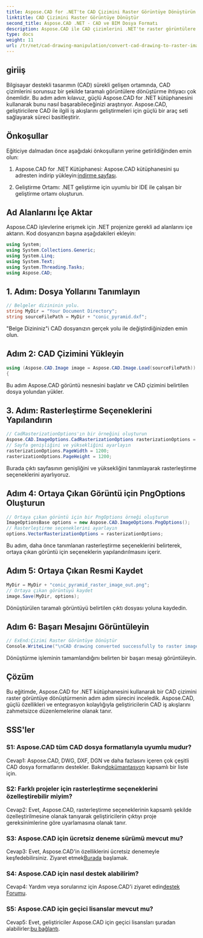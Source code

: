 ```yaml
---
title: Aspose.CAD for .NET'te CAD Çizimini Raster Görüntüye Dönüştürün
linktitle: CAD Çizimini Raster Görüntüye Dönüştür
second_title: Aspose.CAD .NET - CAD ve BIM Dosya Formatı
description: Aspose.CAD ile CAD çizimlerini .NET'te raster görüntülere dönüştürmenin kusursuz sürecini keşfedin. Verimli iş akışlarının kilidini açın ve CAD projelerinizi zahmetsizce geliştirin.
type: docs
weight: 11
url: /tr/net/cad-drawing-manipulation/convert-cad-drawing-to-raster-image/
---
```

## giriiş

Bilgisayar destekli tasarımın (CAD) sürekli gelişen ortamında, CAD çizimlerini sorunsuz bir şekilde taramalı görüntülere dönüştürme ihtiyacı çok önemlidir. Bu adım adım kılavuz, güçlü Aspose.CAD for .NET kütüphanesini kullanarak bunu nasıl başarabileceğinizi araştırıyor. Aspose.CAD, geliştiricilere CAD ile ilgili iş akışlarını geliştirmeleri için güçlü bir araç seti sağlayarak süreci basitleştirir.

## Önkoşullar

Eğiticiye dalmadan önce aşağıdaki önkoşulların yerine getirildiğinden emin olun:

1.  Aspose.CAD for .NET Kütüphanesi: Aspose.CAD kütüphanesini şu adresten indirip yükleyin:[indirme sayfası](https://releases.aspose.com/cad/net/).

2. Geliştirme Ortamı: .NET geliştirme için uyumlu bir IDE ile çalışan bir geliştirme ortamı oluşturun.

## Ad Alanlarını İçe Aktar

Aspose.CAD işlevlerine erişmek için .NET projenize gerekli ad alanlarını içe aktarın. Kod dosyanızın başına aşağıdakileri ekleyin:

```csharp
using System;
using System.Collections.Generic;
using System.Linq;
using System.Text;
using System.Threading.Tasks;
using Aspose.CAD;
```

## 1. Adım: Dosya Yollarını Tanımlayın

```csharp
// Belgeler dizininin yolu.
string MyDir = "Your Document Directory";
string sourceFilePath = MyDir + "conic_pyramid.dxf";
```

"Belge Dizininiz"i CAD dosyanızın gerçek yolu ile değiştirdiğinizden emin olun.

## Adım 2: CAD Çizimini Yükleyin

```csharp
using (Aspose.CAD.Image image = Aspose.CAD.Image.Load(sourceFilePath))
{
```

Bu adım Aspose.CAD görüntü nesnesini başlatır ve CAD çizimini belirtilen dosya yolundan yükler.

## 3. Adım: Rasterleştirme Seçeneklerini Yapılandırın

```csharp
// CadRasterizationOptions'ın bir örneğini oluşturun
Aspose.CAD.ImageOptions.CadRasterizationOptions rasterizationOptions = new Aspose.CAD.ImageOptions.CadRasterizationOptions();
// Sayfa genişliğini ve yüksekliğini ayarlayın
rasterizationOptions.PageWidth = 1200;
rasterizationOptions.PageHeight = 1200;
```

Burada çıktı sayfasının genişliğini ve yüksekliğini tanımlayarak rasterleştirme seçeneklerini ayarlıyoruz.

## Adım 4: Ortaya Çıkan Görüntü için PngOptions Oluşturun

```csharp
// Ortaya çıkan görüntü için bir PngOptions örneği oluşturun
ImageOptionsBase options = new Aspose.CAD.ImageOptions.PngOptions();
// Rasterleştirme seçeneklerini ayarlayın
options.VectorRasterizationOptions = rasterizationOptions;
```

Bu adım, daha önce tanımlanan rasterleştirme seçeneklerini belirterek, ortaya çıkan görüntü için seçeneklerin yapılandırılmasını içerir.

## Adım 5: Ortaya Çıkan Resmi Kaydet

```csharp
MyDir = MyDir + "conic_pyramid_raster_image_out.png";
// Ortaya çıkan görüntüyü kaydet
image.Save(MyDir, options);
```

Dönüştürülen taramalı görüntüyü belirtilen çıktı dosyası yoluna kaydedin.

## Adım 6: Başarı Mesajını Görüntüleyin

```csharp
// ExEnd:Çizimi Raster Görüntüye Dönüştür
Console.WriteLine("\nCAD drawing converted successfully to raster image format.\nFile saved at " + MyDir);
```

Dönüştürme işleminin tamamlandığını belirten bir başarı mesajı görüntüleyin.

## Çözüm

Bu eğitimde, Aspose.CAD for .NET kütüphanesini kullanarak bir CAD çizimini raster görüntüye dönüştürmenin adım adım sürecini inceledik. Aspose.CAD, güçlü özellikleri ve entegrasyon kolaylığıyla geliştiricilerin CAD iş akışlarını zahmetsizce düzenlemelerine olanak tanır.

## SSS'ler

### S1: Aspose.CAD tüm CAD dosya formatlarıyla uyumlu mudur?

 Cevap1: Aspose.CAD, DWG, DXF, DGN ve daha fazlasını içeren çok çeşitli CAD dosya formatlarını destekler. Bakın[dokümantasyon](https://reference.aspose.com/cad/net/) kapsamlı bir liste için.

### S2: Farklı projeler için rasterleştirme seçeneklerini özelleştirebilir miyim?

Cevap2: Evet, Aspose.CAD, rasterleştirme seçeneklerinin kapsamlı şekilde özelleştirilmesine olanak tanıyarak geliştiricilerin çıktıyı proje gereksinimlerine göre uyarlamasına olanak tanır.

### S3: Aspose.CAD için ücretsiz deneme sürümü mevcut mu?

 Cevap3: Evet, Aspose.CAD'in özelliklerini ücretsiz denemeyle keşfedebilirsiniz. Ziyaret etmek[Burada](https://releases.aspose.com/) başlamak.

### S4: Aspose.CAD için nasıl destek alabilirim?

 Cevap4: Yardım veya sorularınız için Aspose.CAD'i ziyaret edin[destek Forumu](https://forum.aspose.com/c/cad/19).

### S5: Aspose.CAD için geçici lisanslar mevcut mu?
 
Cevap5: Evet, geliştiriciler Aspose.CAD için geçici lisansları şuradan alabilirler:[bu bağlantı](https://purchase.aspose.com/temporary-license/).